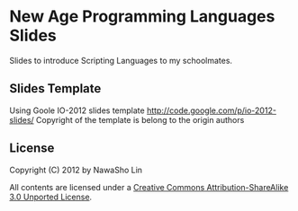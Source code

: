 New Age Programming Languages Slides
====================================

Slides to introduce Scripting Languages to my schoolmates.

Slides Template 
---------------
Using Goole IO-2012 slides template 
http://code.google.com/p/io-2012-slides/
Copyright of the template is belong to the origin authors

License
-------
Copyright (C) 2012 by NawaSho Lin

All contents are licensed under a <a rel="license" href="http://creativecommons.org/licenses/by-sa/3.0/deed.en_US">Creative Commons Attribution-ShareAlike 3.0 Unported License</a>.
